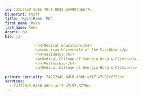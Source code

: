 ```yaml
---
id: 3d1b51e2-1e8e-49af-8042-2e9994db6f7d
blueprint: staff
title: 'Ryan Rees, MD'
first_name: Ryan
last_name: Rees
degree: MD
bio: |2-

              <h4>Medical Education</h4>
              <p>American University of the Caribbean</p>
              <h4>Residency</h4>
              <p>Medical College of Georgia Hosp & Clinic</p>
              <h4>Fellowship</h4>
              <p>Medical College of Georgia Hosp & Clinic</p>
          
primary_specialty: 74722849-6450-46bb-aff7-47c97c8729ee
services:
  - 74722849-6450-46bb-aff7-47c97c8729ee
---
```

